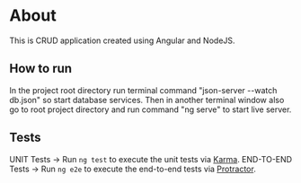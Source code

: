 # About

This is CRUD application created using Angular and NodeJS.

## How to run

In the project root directory run terminal command "json-server --watch db.json" so start database services.
Then in another terminal window also go to root project directory and run command "ng serve" to start live server.

## Tests

UNIT Tests -> Run `ng test` to execute the unit tests via [Karma](https://karma-runner.github.io).
END-TO-END Tests -> Run `ng e2e` to execute the end-to-end tests via [Protractor](http://www.protractortest.org/).